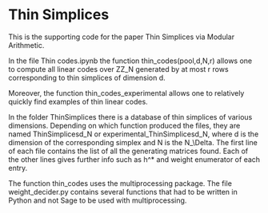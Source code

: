 # Thin Simplices

This is the supporting code for the paper Thin Simplices via Modular Arithmetic. 

In the file Thin codes.ipynb the function thin_codes(pool,d,N,r) allows one to compute all linear codes over ZZ_N generated by at most r rows corresponding to thin simplices of dimension d. 

Moreover, the function thin_codes_experimental allows one to relatively quickly find examples of thin linear codes. 

In the folder ThinSimplices there is a database of thin simplices of various dimensions. Depending on which function produced the files, they are named ThinSimplicesd_N or experimental_ThinSimplicesd_N, where d is the dimension of the corresponding simplex and N is the N_\Delta.  The first line of each file contains the list of all the generating matrices found. Each of the other lines gives further info  such as h^* and weight enumerator of each entry. 

The function thin_codes uses the multiprocessing package. The file weight_decider.py contains several functions that had to be written in Python and not Sage to be used with multiprocessing. 
